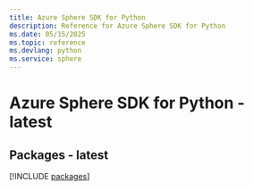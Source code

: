 ```yaml
---
title: Azure Sphere SDK for Python
description: Reference for Azure Sphere SDK for Python
ms.date: 05/15/2025
ms.topic: reference
ms.devlang: python
ms.service: sphere
---
```

# Azure Sphere SDK for Python - latest
## Packages - latest
[!INCLUDE [packages](sphere-index.md)]